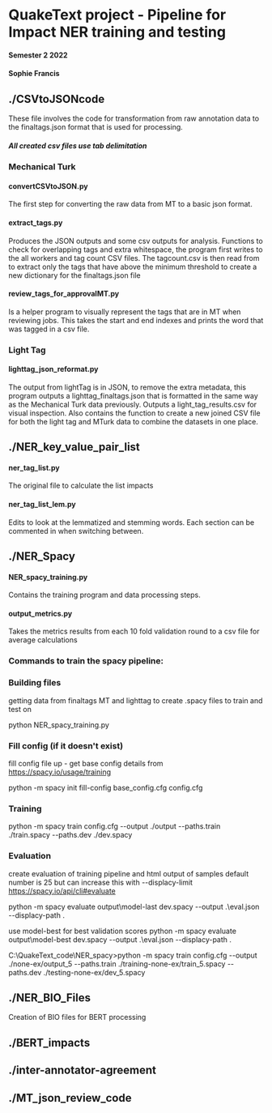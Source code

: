 # QuakeText project - Pipeline for Impact NER training and testing

#### Semester 2 2022

#### Sophie Francis

## ./CSVtoJSONcode

These file involves the code for transformation from raw annotation data to the finaltags.json format that is used for processing.

##### All created csv files use tab delimitation

### Mechanical Turk

#### convertCSVtoJSON.py

The first step for converting the raw data from MT to a basic json format.

#### extract_tags.py

Produces the JSON outputs and some csv outputs for analysis.
Functions to check for overlapping tags and extra whitespace, the program first writes to the all workers and tag count CSV files. The tagcount.csv is then read from to extract only the tags that have above the minimum threshold to create a new dictionary for the finaltags.json file

#### review_tags_for_approvalMT.py

Is a helper program to visually represent the tags that are in MT when reviewing jobs. This takes the start and end indexes and prints the word that was tagged in a csv file.

### Light Tag

#### lighttag_json_reformat.py

The output from lightTag is in JSON, to remove the extra metadata, this program outputs a lighttag_finaltags.json that is formatted in the same way as the Mechanical Turk data previously. Outputs a light_tag_results.csv for visual inspection.
Also contains the function to create a new joined CSV file for both the light tag and MTurk data to combine the datasets in one place.

## ./NER_key_value_pair_list

#### ner_tag_list.py

The original file to calculate the list impacts

#### ner_tag_list_lem.py

Edits to look at the lemmatized and stemming words. Each section can be commented in when switching between.

## ./NER_Spacy

#### NER_spacy_training.py

Contains the training program and data processing steps.

#### output_metrics.py

Takes the metrics results from each 10 fold validation round to a csv file for average calculations

### Commands to train the spacy pipeline:

### Building files

getting data from finaltags MT and lighttag to create .spacy files to train and test on

python NER_spacy_training.py

### Fill config (if it doesn't exist)

fill config file up - get base config details from https://spacy.io/usage/training

python -m spacy init fill-config base_config.cfg config.cfg

### Training

python -m spacy train config.cfg --output ./output --paths.train ./train.spacy --paths.dev ./dev.spacy

### Evaluation

create evaluation of training pipeline and html output of samples default number is 25 but can increase this with --displacy-limit https://spacy.io/api/cli#evaluate

python -m spacy evaluate output\model-last dev.spacy --output .\eval.json --displacy-path .

use model-best for best validation scores
python -m spacy evaluate output\model-best dev.spacy --output .\eval.json --displacy-path .

C:\QuakeText_code\NER_spacy>python -m spacy train config.cfg --output ./none-ex/output_5 --paths.train ./training-none-ex/train_5.spacy --paths.dev ./testing-none-ex/dev_5.spacy

## ./NER_BIO_Files

Creation of BIO files for BERT processing

## ./BERT_impacts

## ./inter-annotator-agreement

## ./MT_json_review_code
